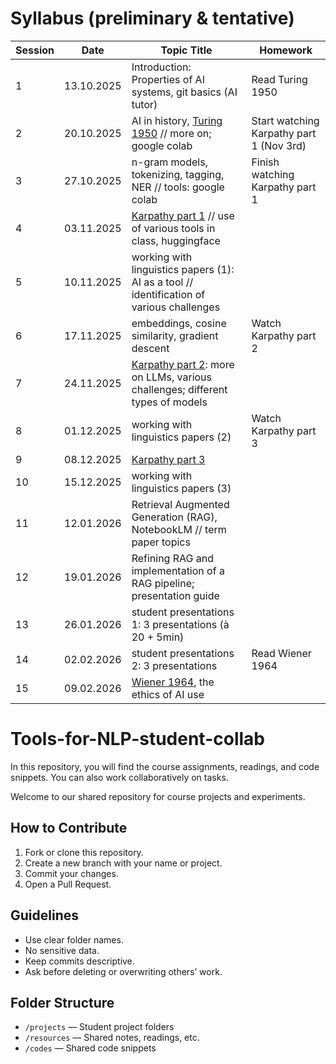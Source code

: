 # Syllabus (preliminary & tentative)
| Session | Date | Topic Title | Homework |
| --- | --- | --- | --- |
| 1 | 13.10.2025 | Introduction: Properties of AI systems, git basics (AI tutor) | Read Turing 1950 |
| 2 | 20.10.2025 | AI in history, [Turing 1950]() // more on; google colab | Start watching Karpathy part 1 (Nov 3rd)|
| 3 | 27.10.2025 | n-gram models, tokenizing, tagging, NER // tools: google colab | Finish watching Karpathy part 1 |
| 4 | 03.11.2025 | [Karpathy part 1](https://youtu.be/7xTGNNLPyMI?si=qIU-Up9xHwH4p2jh) // use of various tools in class, huggingface |
| 5 | 10.11.2025 | working with linguistics papers (1): AI as a tool // identification of various challenges |
| 6 | 17.11.2025 | embeddings, cosine similarity, gradient descent | Watch Karpathy part 2 |
| 7 | 24.11.2025 | [Karpathy part 2](https://youtu.be/7xTGNNLPyMI?si=PZEimf5WCNfXBZBq&t=4832): more on LLMs, various challenges; different types of models |
| 8 | 01.12.2025 | working with linguistics papers (2)| Watch Karpathy part 3 |
| 9 | 08.12.2025 | [Karpathy part 3](https://youtu.be/7xTGNNLPyMI?si=LrctojjKaEZYB_g6&t=7648) |
| 10 | 15.12.2025 | working with linguistics papers (3)|
| 11 | 12.01.2026 | Retrieval Augmented Generation (RAG),  NotebookLM // term paper topics |
| 12 | 19.01.2026 | Refining RAG and implementation of a RAG pipeline; presentation guide |
| 13 | 26.01.2026 | student presentations 1: 3 presentations (à 20 + 5min) |
| 14 | 02.02.2026 | student presentations 2: 3 presentations | Read Wiener 1964 |
| 15 | 09.02.2026 | [Wiener 1964](), the ethics of AI use |

# Tools-for-NLP-student-collab
In this repository, you will find the course assignments, readings, and code snippets. You can also work collaboratively on tasks. 

Welcome to our shared repository for course projects and experiments.  

## How to Contribute
1. Fork or clone this repository.
2. Create a new branch with your name or project.
3. Commit your changes.
4. Open a Pull Request.

## Guidelines
- Use clear folder names.
- No sensitive data.
- Keep commits descriptive.
- Ask before deleting or overwriting others’ work.

## Folder Structure
- `/projects` — Student project folders
- `/resources` — Shared notes, readings, etc.
- `/codes` — Shared code snippets 


